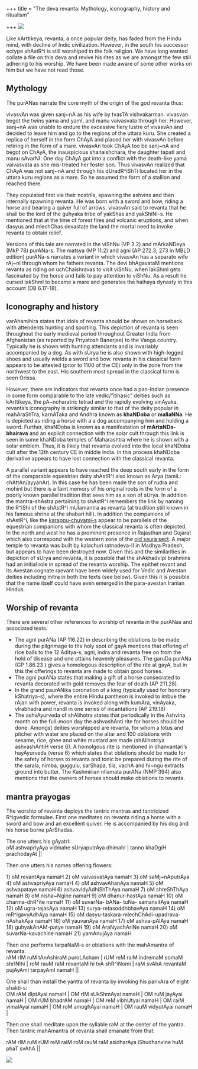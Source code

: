 +++
title = "The deva revanta: Mythology, iconography, history and ritualism"

+++
[![](https://i0.wp.com/photos1.blogger.com/blogger/2010/410/320/revanta.jpg)](http://photos1.blogger.com/blogger/2010/410/1600/revanta.jpg)

Like kArttikeya, revanta, a once popular deity, has faded from the Hindu
mind, with decline of Indic civilization. However, in the south his
successor ectype shAstR^i is still worshiped in the folk religion.  We
have long wanted collate a file on this deva and revive his rites as we
are amongst the few still adhering to his worship. We have been made
aware of some other works on him but we have not read those.  

## Mythology  
The purANas narrate the core myth of the origin of the god revanta
thus:  

vivasvAn was given sanj\~nA as his wife by tvasTA vishvakarman. vivasvan
begot the twins yama and yamI, and manu vaivasvata through her. However,
sanj\~nA was unable to endure the excessive fiery lustre of vivasvAn and
decided to leave him and go to the regions of the uttara kuru. She
created a replica of herself in the form ChAyA and placed her with
vivasvAn before retiring in the form of a mare. vivasvAn took ChAyA too
be sanj\~nA and begot on ChAyA, the inauspicious shanaishchara, the
daughter tapatI and manu sAvarNI. One day ChAyA got into a conflict with
the death-like yama vaivasvata as she mis-treated her foster son. Thus
vivasvAn realized that ChAyA was not sanj\~nA and through his
dUradR^iShTi located her in the uttara kuru regions as a mare. So he
assumed the form of a stallion and reached there. 

They copulated first
via their nostrils, spawning the ashvins and then internally spawning
revanta. He was born with a sword and bow, riding a horse and bearing a
quiver full of arrows. vivasvAn said to revanta that he shall be the
lord of the guhyaka tribe of yakShas and yakShiNI-s. He mentioned that
at the time of forest fires and volcanic eruptions, and when dasyus and
mlechChas devastate the land the mortal need to invoke revanta to obtain
relief.

Versions of this tale are narrated in the viShNu (VP 3.2) and mArkaNDeya
(MkP 78) purANa-s. The matsya (MP 11.2) and agni (AP 272.3; 273 in MBLD
edition) purANa-s narrates a variant in which vivasvAn has a separate
wife rAj\~nI through whom he fathers revanta. The devi bhAgavataM
mentions revanta as riding on uchChaishravas to visit viShNu, when
lakShmI gets fascinated by the horse and fails to pay attention to
viShNu. As a result he cursed lakShmI to became a mare and generates the
haihaya dynasty in this account (DB 6.17-18).

## Iconography and history  
varAhamihira states that idols of revanta should be shown on horseback
with attendents hunting and sporting. This depiction of revanta is seen
throughout the early medieval period throughout Greater India from
Afghanistan (as reported by Priyatosh Banerjee) to the Vanga country.
Typically he is shown with hunting attendants and is invariably
accompanied by a dog. As with sUrya he is also shown with high-legged
shoes and usually wields a sword and bow. revanta in his classical form
appears to be attested (prior to 1100 of the CE)  only in the zone from
the northwest to the east. His southern most spread in the classical
form is seen Orissa. 

However, there are indicators that revanta once had
a pan-Indian presence in some form comparable to the late
vedic/”itihasic” deities such as kArttikeya, the pA\~ncharatric tetrad
and the rapidly evolving vinAyaka. revanta’s iconography is strikingly
similar to that of the deity popular in mahAraShTra, karnATaka and
Andhra known as **khaNDoba** or **mallaNNa**. He is depicted as riding a horse
with a a dog accompanying him and holding a sword. Further, khaNDoba is
known as a manifestation of **mArtaNDa-bhairava** and an explicit connection
with the solar cult through this link is seen in some khaNDoba temples
of Maharashtra where he is shown with a solar emblem. Thus, it is likely
that revanta evolved into the local khaNDoba cult after the 12th century
CE in middle India. In this process khaNDoba derivative appears to
have lost connection with the classical revanta. 

A parallel variant appears to have reached the deep south early in the form of the
comparable equestrian deity shAstR^i also known as Arya (tamiL:
chAttAn/ayyanAr). In this case he has been made the son of rudra and
mohinI but there is a faint memory of his original roots in the form of
a poorly known parallel tradition that sees him as a son of sUrya. In
addition the mantra-shAstra pertaining to shAstR^i remembers the link by
naming the R^iShi of the shAstR^i mUlamantra as revanta (at tradition
still known in his famous shrine at the shabari hill). In addition the
companions of shAstR^i, like the
[karappu-chuvami-s](https://manasataramgini.wordpress.com/2007/06/16/shasta-in-the-dravida-country/ "shAstA in the drAviDa country")
appear to be parallels of the equestrian companions with whom the
classical revanta is often depicted.  In the north and west he has a
prominent presence in Rajasthan and Gujarat which also correspond with
the western zone of the [old saura
sect](https://manasataramgini.wordpress.com/2005/11/21/saura-mata/). A
major temple to revanta was built by kalachuri ratnadeva-II in Madhya
Pradesh, but appears to have been destroyed now. Given this and the
similarities in depiction of sUrya and revanta, it is possible that the
shAkhadvIpi brahmins had an initial role in spread of the revanta
worship. The epithet revant and its Avestan cognate raevant have been
widely used for Vedic and Avestan deities including mitra in both the
texts (see below). Given this it is possible that the name itself could
have even emerged in the para-avestan Iranian Hindus.

## Worship of revanta  
There are several other references to worship of revanta in the purANas
and associated texts.  

- The agni purANa (AP 116.22) in describing the oblations to be made
during the pilgrimage to the holy spot of gayA mentions that offering of
rice balls to the 12 Aditya-s, agni, indra and revanta free on from the
hold of disease and one attains heavenly pleasures. The garuDa purANa
(GP 1.86.23 ) gives a homologous description of the rite at gayA, but in
this the offerings to revanta are made to obtain good horses.  
- The agni purANa states that making a gift of a horse consecrated to
revanta decorated with gold removes the fear of death (AP 211.28).  
- In the grand paurANika coronation of a king (typically used for
honorary kShatriya-s), where the entire Hindu pantheon is invoked to
imbue the rAjan with power, revanta is invoked along with kumAra,
vinAyaka, vIrabhadra and nandI in one series of incantations (AP
219.18)  
- The ashvAyurveda of shAlihotra states that periodically in the Ashvina
month on the full-moon day the ashvashAnti rite for horses should be
done. Amongst deities worshipped are revanta, for whom a lotus and
pitcher with water are placed on the altar and 100 oblations with
sesame, rice, ghee and white mustard are made (shAlihotrIya ashvashAntiH
verse 6). A homolgous rite is mentioned in dhanvantari’s hayAyurveda
(verse 6) which states that oblations should be made for the safety of
horses to revanta and tonic be prepared during the rite of the sarala,
nimba, guggulu, sarShapa, tila, vachA and hi\~ngu extracts ground into
butter. The Kashmirian nIlamata purANa (NMP 394) also mentions that the
owners of horses should make oblations to revanta.

## mantra prayogas  
The worship of revanta deploys the tantric mantras and tantricized
R^igvedic formulae. First one meditates on revanta riding a horse with a
sword and bow and an excellent quiver. He is accompanied by his dog and
his horse borne pArShadas.

The one utters his gAyatrI:  
oM ashvaprIyAya vidmahe sUryaputrAya dhimahI | tanno khaDgiH prachodayAt
||

Then one utters his names offering flowers:  

1\) oM revantAya namaH 2) oM vaivasvatAya namaH 3) oM saMj\~nAputrAya 4)
oM ashvapriyAya namaH 4) oM ashvavAhanAya namaH 5) oM ashvapataye namaH
6) ashvavidyAdhiShThAya namaH 7) oM shreShThAya namaH 8) oM nisha\~Ngine
namaH 9) oM dhanur-hastAya namaH 10) oM charma-dhR^ite namaH 11) oM
suvarNa- bANa- tuNa- samanvitAya namaH 12) oM ugra-tejasAya namaH 13)
surya-retasoddhbhavAya namaH 14) oM mR^igavyAdhAya namaH 15) oM
dasyu-taskara-mlechChAdi-upadrava- nAshakAya namaH 16) oM yauvanAya
namaH 17) oM ashva-pAlAya namaH 18) guhyakAnAM-patye namaH 19) oM
AraNyachAriNe namaH 20) oM suvarNa-kavachine namaH 21) yamAnujAya namaH

Then one performs tarpaNaM-s or oblations with the mahAmantra of
revanta:  
rAM rIM ruM tAnAshiraM puroLAsham | rUM reM raiM indremaM somaM shrINIhi
| roM rauM raM revantaM hi tvA shR^iNomi | raM svAhA revantaM pujAyAmI
tarpayAmI namaH ||

One shall than install the yantra of revanta by invoking his parivAra of
eight shakti-s:  
OM rAM dIptAyai namaH | OM rIM sUkShmAyai namaH | OM ruM jayAyai namaH |
OM rUM bhadrAM namaH | OM reM vibhUtyai namaH | OM raiM vimalAyai namaH
| OM roM amoghAyai namaH | OM rauM vidyutAyai namaH |

Then one shall meditate upon the syllable raM at the center of the
yantra. Then tantric mahAmantra of revanta shall emanate from that:

rAM rIM ruM rUM reM raiM roM rauM raM asidharAya iShudhanvine huM phaT
svAhA ||

[![](https://i2.wp.com/photos1.blogger.com/blogger/2010/410/320/revanta.1.jpg)](http://photos1.blogger.com/blogger/2010/410/1600/revanta.1.jpg)
